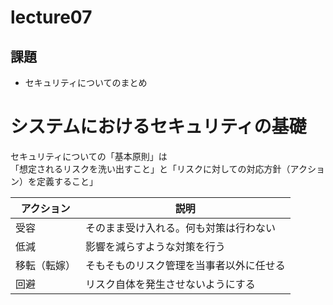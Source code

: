 # lecture07

## 課題

 * セキュリティについてのまとめ

# システムにおけるセキュリティの基礎

セキュリティについての「基本原則」は
<br>「想定されるリスクを洗い出すこと」と「リスクに対しての対応方針（アクション）を定義すること」

|  アクション  |  説明  |
| ---- | ---- |
|  受容  |  そのまま受け入れる。何も対策は行わない  |
|  低減  |  影響を減らすような対策を行う  |
|  移転（転嫁）  |  そもそものリスク管理を当事者以外に任せる  |
|  回避  |  リスク自体を発生させないようにする  |